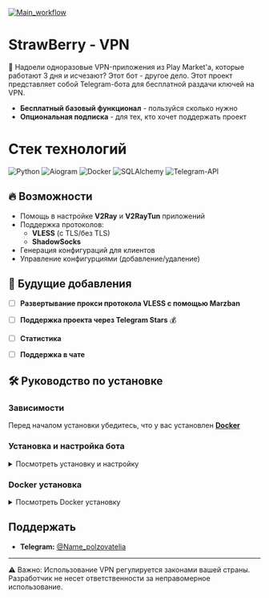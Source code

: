 [![Main_workflow](https://github.com/Rizhykc/StrawBarry-VPN/actions/workflows/main.yml/badge.svg)](https://github.com/Rizhykc/StrawBarry-VPN/actions/workflows/main.yml)
# StrawBerry - VPN

🚀 Надоели одноразовые VPN-приложения из Play Market'а, которые работают 3 дня и исчезают? Этот бот - другое дело.
Этот проект представляет собой Telegram-бота для бесплатной раздачи ключей на VPN.
- **Бесплатный базовый функционал** - пользуйся сколько нужно
- **Опциональная подписка** - для тех, кто хочет поддержать проект


# Стек технологий
![Python](https://img.shields.io/badge/Python-3776AB?logo=python&logoColor=white)
![Aiogram](https://img.shields.io/badge/Aiogram-2CA5E0?logo=telegram&logoColor=white)
![Docker](https://img.shields.io/badge/Docker-2496ED?logo=docker&logoColor=white)
![SQLAlchemy](https://img.shields.io/badge/sqlalchemy-336791?logo=sqlalchemy&logoColor=white)
![Telegram-API](https://img.shields.io/badge/Telegram_API-26A5E4?logo=telegram&logoColor=white)

## 🔥 Возможности

- Помощь в настройке **V2Ray** и **V2RayTun** приложений
- Поддержка протоколов:
  - **VLESS** (с TLS/без TLS)
  - **ShadowSocks**
- Генерация конфигураций для клиентов
- Управление конфигурциями (добавление/удаление)


## 🚧 Будущие добавления

- [ ] **Развертывание прокси протокола VLESS с помощью Marzban**
- [ ] **Поддержка проекта через Telegram Stars** 💰
- [ ] **Статистика** 
- [ ] **Поддержка в чате** 


## 🛠️ Руководство по установке
### Зависимости

Перед началом установки убедитесь, что у вас установлен [**Docker**](https://www.docker.com/)

### Установка и настройка бота
<details>
<summary>Посмотреть установку и настройку</summary>
</details>

### Docker установка
<details>
<summary>Посмотреть Docker установку</summary>
</details>

## **Поддержать**  

- **Telegram:** [@Name_polzovatelia](https://t.me/Name_polzovatelia)

---  
⚠️ Важно: Использование VPN регулируется законами вашей страны. Разработчик не несет ответственности за неправомерное использование.

